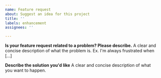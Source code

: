 ```yaml
---
name: Feature request
about: Suggest an idea for this project
title: ''
labels: enhancement
assignees: ''

---
```


**Is your feature request related to a problem? Please describe.** 
A clear and concise description of what the problem is. Ex. I'm always frustrated when [...]

**Describe the solution you'd like**
A clear and concise description of what you want to happen.
